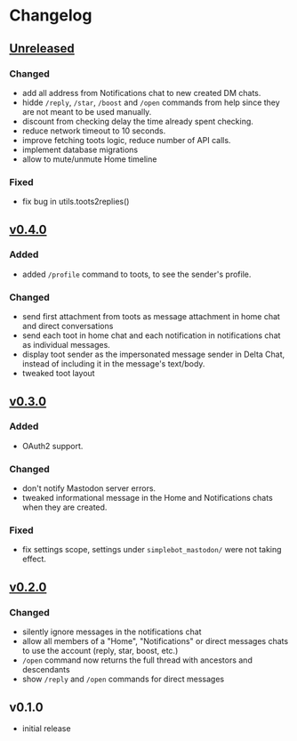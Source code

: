 # Changelog

## [Unreleased]

### Changed

- add all address from Notifications chat to new created DM chats.
- hidde `/reply`, `/star`, `/boost` and `/open` commands from help since they are not meant to be used
  manually.
- discount from checking delay the time already spent checking.
- reduce network timeout to 10 seconds.
- improve fetching toots logic, reduce number of API calls.
- implement database migrations
- allow to mute/unmute Home timeline

### Fixed

- fix bug in utils.toots2replies()

## [v0.4.0]

### Added

- added `/profile` command to toots, to see the sender's profile.

### Changed

- send first attachment from toots as message attachment in home chat and direct conversations
- send each toot in home chat and each notification in notifications chat as individual messages.
- display toot sender as the impersonated message sender in Delta Chat, instead of including it in the message's text/body.
- tweaked toot layout

## [v0.3.0]

### Added

- OAuth2 support.

### Changed

- don't notify Mastodon server errors.
- tweaked informational message in the Home and Notifications chats when they are created.

### Fixed

- fix settings scope, settings under `simplebot_mastodon/` were not taking effect.

## [v0.2.0]

### Changed

- silently ignore messages in the notifications chat
- allow all members of a "Home", "Notifications" or direct messages chats to use the account (reply, star, boost, etc.)
- `/open` command now returns the full thread with ancestors and descendants
- show `/reply` and `/open` commands for direct messages

## v0.1.0

- initial release


[Unreleased]: https://github.com/simplebot-org/simplebot_mastodon/compare/v0.4.0...HEAD
[v0.4.0]: https://github.com/simplebot-org/simplebot_mastodon/compare/v0.3.0...v0.4.0
[v0.3.0]: https://github.com/simplebot-org/simplebot_mastodon/compare/v0.2.0...v0.3.0
[v0.2.0]: https://github.com/simplebot-org/simplebot_mastodon/compare/v0.1.0...v0.2.0
